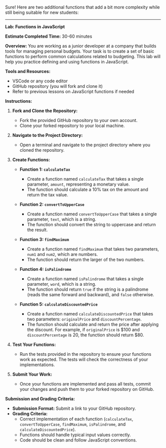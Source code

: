 Sure! Here are two additional functions that add a bit more complexity while still being suitable for new students:

---

**Lab: Functions in JavaScript**

**Estimate Completed Time:** 30-60 minutes

**Overview:**
You are working as a junior developer at a company that builds tools for managing personal budgets. Your task is to create a set of basic functions to perform common calculations related to budgeting. This lab will help you practice defining and using functions in JavaScript.

**Tools and Resources:**
- VSCode or any code editor
- GitHub repository (you will fork and clone it)
- Refer to previous lessons on JavaScript functions if needed

**Instructions:**

1. **Fork and Clone the Repository:**
   - Fork the provided GitHub repository to your own account.
   - Clone your forked repository to your local machine.

2. **Navigate to the Project Directory:**
   - Open a terminal and navigate to the project directory where you cloned the repository.

3. **Create Functions:**
   - **Function 1: `calculateTax`**
     - Create a function named `calculateTax` that takes a single parameter, `amount`, representing a monetary value.
     - The function should calculate a 10% tax on the amount and return the tax value.

   - **Function 2: `convertToUpperCase`**
     - Create a function named `convertToUpperCase` that takes a single parameter, `text`, which is a string.
     - The function should convert the string to uppercase and return the result.

   - **Function 3: `findMaximum`**
     - Create a function named `findMaximum` that takes two parameters, `num1` and `num2`, which are numbers.
     - The function should return the larger of the two numbers.

   - **Function 4: `isPalindrome`**
     - Create a function named `isPalindrome` that takes a single parameter, `word`, which is a string.
     - The function should return `true` if the string is a palindrome (reads the same forward and backward), and `false` otherwise.

   - **Function 5: `calculateDiscountedPrice`**
     - Create a function named `calculateDiscountedPrice` that takes two parameters: `originalPrice` and `discountPercentage`.
     - The function should calculate and return the price after applying the discount. For example, if `originalPrice` is $100 and `discountPercentage` is 20, the function should return $80.

4. **Test Your Functions:**
   - Run the tests provided in the repository to ensure your functions work as expected. The tests will check the correctness of your implementations.

5. **Submit Your Work:**
   - Once your functions are implemented and pass all tests, commit your changes and push them to your forked repository on GitHub.

**Submission and Grading Criteria:**

- **Submission Format:** Submit a link to your GitHub repository.
- **Grading Criteria:**
  - Correct implementation of each function (`calculateTax`, `convertToUpperCase`, `findMaximum`, `isPalindrome`, and `calculateDiscountedPrice`).
  - Functions should handle typical input values correctly.
  - Code should be clean and follow JavaScript conventions.
